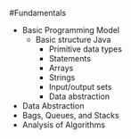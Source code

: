 #Fundamentals
- Basic Programming Model
  - Basic structure Java
    - Primitive data types
    - Statements
    - Arrays
    - Strings
    - Input/output sets
    - Data abstraction
- Data Abstraction
- Bags, Queues, and Stacks
- Analysis of Algorithms
